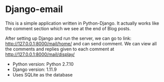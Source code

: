 # Django-email
This is a simple application written in Python-Django. It actually works like the comment section which we see at the end of Blog posts.

After setting up Django and run the server, we can go to 
link: http://127.0.0.1:8000/mail/home/ and can send comment.
We can view all the comments and replies given to each comment at http://127.0.0.1:8000/mail/display/
* Python version: Python 2.7.10
* Django version: 1.11.9
* Uses SQLite as the database
